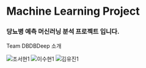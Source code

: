 # Machine Learning Project
### 당뇨병 예측 머신러닝 분석 프로젝트 입니다.


Team DBDBDeep 소개


![조서현1](https://github.com/seohyuny/ml_project/assets/154740829/e7dcdf66-2e00-4e8b-92b8-d5323daef6d0?s=10)
![이수현1](https://github.com/seohyuny/ml_project/assets/154740829/3d0f5ab6-bbb1-485b-acb0-cd83d932e40e?s=10)
![김유진1](https://github.com/seohyuny/ml_project/assets/154740829/7ccb7c28-b74e-4889-b34b-3ff135107015?s=10)

